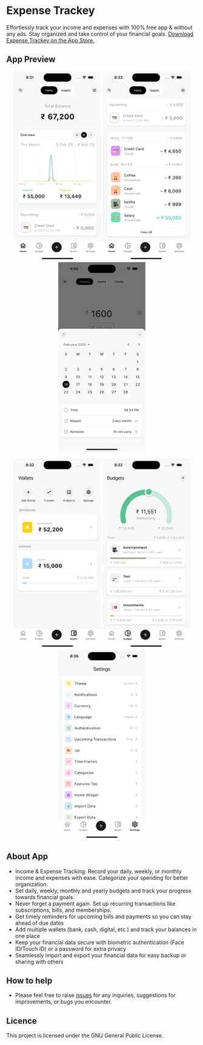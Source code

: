 # Expense Trackey


Effortlessly track your income and expenses with 100% free app & without any ads. Stay organized and take control of your financial goals. [Download Expense Trackey on the App Store.](https://apps.apple.com/sg/app/)

## App Preview

<p align="center" justifyContent="space-around">
  <img src="./screenshots/1.png" height="500" /> 
  <img src="./screenshots/2.png" height="500" /> 
  <img src="./screenshots/3.png" height="500" />
</p>

<p align="center">
  <img src="./screenshots/4.png" height="500" />
  <img src="./screenshots/5.png" height="500" />
  <img src="./screenshots/6.png" height="500" />
</p>



## About App

- Income & Expense Tracking: Record your daily, weekly, or monthly income and expenses with ease. Categorize your spending for better organization.
- Set daily, weekly, monthly and yearly budgets and track your progress towards financial goals.
- Never forget a payment again. Set up recurring transactions like subscriptions, bills, and memberships.
- Get timely reminders for upcoming bills and payments so you can stay ahead of due dates
- Add multiple wallets (bank, cash, digital, etc.) and track your balances in one place
- Keep your financial data secure with biometric authentication (Face ID/Touch ID) or a password for extra privacy
- Seamlessly import and export your financial data for easy backup or sharing with others


## How to help

- Please feel free to raise [issues](https://github.com/kishankumawat03/expense-trackey/issues) for any inquiries, suggestions for improvements, or bugs you encounter.

## Licence

This project is licensed under the GNU General Public License.
